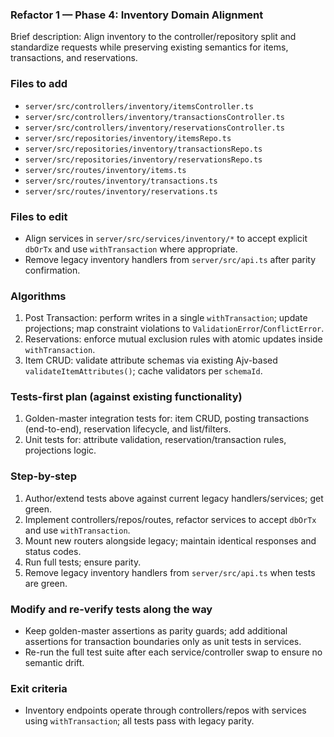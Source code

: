 ### Refactor 1 — Phase 4: Inventory Domain Alignment

Brief description: Align inventory to the controller/repository split and standardize requests while preserving existing semantics for items, transactions, and reservations.

### Files to add
- `server/src/controllers/inventory/itemsController.ts`
- `server/src/controllers/inventory/transactionsController.ts`
- `server/src/controllers/inventory/reservationsController.ts`
- `server/src/repositories/inventory/itemsRepo.ts`
- `server/src/repositories/inventory/transactionsRepo.ts`
- `server/src/repositories/inventory/reservationsRepo.ts`
- `server/src/routes/inventory/items.ts`
- `server/src/routes/inventory/transactions.ts`
- `server/src/routes/inventory/reservations.ts`

### Files to edit
- Align services in `server/src/services/inventory/*` to accept explicit `dbOrTx` and use `withTransaction` where appropriate.
- Remove legacy inventory handlers from `server/src/api.ts` after parity confirmation.

### Algorithms
1. Post Transaction: perform writes in a single `withTransaction`; update projections; map constraint violations to `ValidationError`/`ConflictError`.
2. Reservations: enforce mutual exclusion rules with atomic updates inside `withTransaction`.
3. Item CRUD: validate attribute schemas via existing Ajv-based `validateItemAttributes()`; cache validators per `schemaId`.

### Tests-first plan (against existing functionality)
1. Golden-master integration tests for: item CRUD, posting transactions (end-to-end), reservation lifecycle, and list/filters.
2. Unit tests for: attribute validation, reservation/transaction rules, projections logic.

### Step-by-step
1. Author/extend tests above against current legacy handlers/services; get green.
2. Implement controllers/repos/routes, refactor services to accept `dbOrTx` and use `withTransaction`.
3. Mount new routers alongside legacy; maintain identical responses and status codes.
4. Run full tests; ensure parity.
5. Remove legacy inventory handlers from `server/src/api.ts` when tests are green.

### Modify and re-verify tests along the way
- Keep golden-master assertions as parity guards; add additional assertions for transaction boundaries only as unit tests in services.
- Re-run the full test suite after each service/controller swap to ensure no semantic drift.

### Exit criteria
- Inventory endpoints operate through controllers/repos with services using `withTransaction`; all tests pass with legacy parity.

